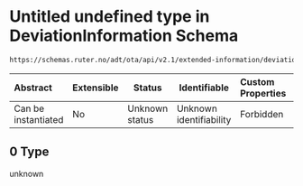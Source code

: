 # Untitled undefined type in DeviationInformation Schema

```txt
https://schemas.ruter.no/adt/ota/api/v2.1/extended-information/deviation-information.json#/examples/0
```




| Abstract            | Extensible | Status         | Identifiable            | Custom Properties | Additional Properties | Access Restrictions | Defined In                                                                                                          |
| :------------------ | ---------- | -------------- | ----------------------- | :---------------- | --------------------- | ------------------- | ------------------------------------------------------------------------------------------------------------------- |
| Can be instantiated | No         | Unknown status | Unknown identifiability | Forbidden         | Allowed               | none                | [deviation-information.json\*](../../schema/extended-information/deviation-information.json "open original schema") |

## 0 Type

unknown
